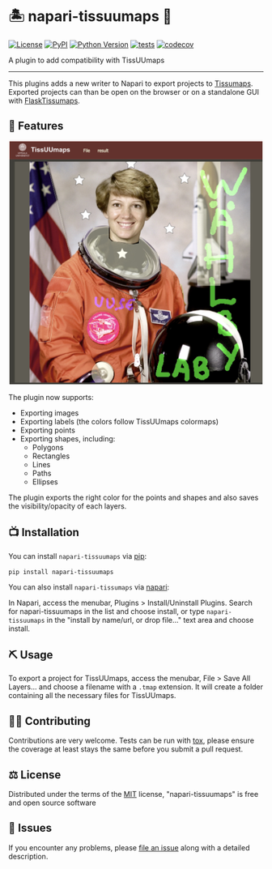 # 🏝 napari-tissuumaps 🧫

[![License](https://img.shields.io/pypi/l/napari-tissuumaps.svg?color=green)](https://github.com/npielawski/napari-tissuumaps/raw/master/LICENSE)
[![PyPI](https://img.shields.io/pypi/v/napari-tissuumaps.svg?color=green)](https://pypi.org/project/napari-tissuumaps)
[![Python Version](https://img.shields.io/pypi/pyversions/napari-tissuumaps.svg?color=green)](https://python.org)
[![tests](https://github.com/wahlby-lab/napari-tissuumaps/workflows/tests/badge.svg)](https://github.com/wahlby-lab/napari-tissuumaps/actions)
[![codecov](https://codecov.io/gh/wahlby-lab/napari-tissuumaps/branch/master/graph/badge.svg)](https://codecov.io/gh/wahlby-lab/napari-tissuumaps)

A plugin to add compatibility with TissUUmaps

----------------------------------

This plugins adds a new writer to Napari to export projects to [Tissumaps](https://tissuumaps.research.it.uu.se/).
Exported projects can than be open on the browser or on a standalone GUI with [FlaskTissumaps](https://github.com/wahlby-lab/FlaskTissUUmaps).

<!--
Don't miss the full getting started guide to set up your new package:
https://github.com/napari/cookiecutter-napari-plugin#getting-started

and review the napari docs for plugin developers:
https://napari.org/docs/plugins/index.html
-->

## 🚀 Features

<p align="center">
  <img src="images/screenshot.jpg" alt="Demonstration of a project exported from Napari to TissUUmaps." width="500" />
</p>

The plugin now supports:

* Exporting images
* Exporting labels (the colors follow TissUUmaps colormaps)
* Exporting points
* Exporting shapes, including:
    * Polygons
    * Rectangles
    * Lines
    * Paths
    * Ellipses

The plugin exports the right color for the points and shapes and also saves the
visibility/opacity of each layers.

## 📺 Installation

You can install `napari-tissuumaps` via [pip]:

    pip install napari-tissuumaps

You can also install `napari-tissumaps` via [napari]:

In Napari, access the menubar, Plugins > Install/Uninstall Plugins.
Search for napari-tissuumaps in the list and choose install, or type
`napari-tissuumaps` in the "install by name/url, or drop file..." text area and choose
install.

## ⛏ Usage

To export a project for TissUUmaps, access the menubar, File > Save All Layers... and
choose a filename with a `.tmap` extension. It will create a folder containing all the
necessary files for TissUUmaps.

## 👩‍💻 Contributing

Contributions are very welcome. Tests can be run with [tox], please ensure
the coverage at least stays the same before you submit a pull request.

## ⚖️ License

Distributed under the terms of the [MIT] license,
"napari-tissuumaps" is free and open source software

## 🚒 Issues

If you encounter any problems, please [file an issue] along with a detailed description.

[napari]: https://github.com/napari/napari
[Cookiecutter]: https://github.com/audreyr/cookiecutter
[@napari]: https://github.com/napari
[MIT]: http://opensource.org/licenses/MIT
[BSD-3]: http://opensource.org/licenses/BSD-3-Clause
[GNU GPL v3.0]: http://www.gnu.org/licenses/gpl-3.0.txt
[GNU LGPL v3.0]: http://www.gnu.org/licenses/lgpl-3.0.txt
[Apache Software License 2.0]: http://www.apache.org/licenses/LICENSE-2.0
[Mozilla Public License 2.0]: https://www.mozilla.org/media/MPL/2.0/index.txt
[cookiecutter-napari-plugin]: https://github.com/napari/cookiecutter-napari-plugin

[file an issue]: https://github.com/npielawski/napari-tissuumaps/issues

[napari]: https://github.com/napari/napari
[tox]: https://tox.readthedocs.io/en/latest/
[pip]: https://pypi.org/project/pip/
[PyPI]: https://pypi.org/
